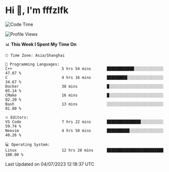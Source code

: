 # Hi 👋, I'm fffzlfk

<!--START_SECTION:waka-->
![Code Time](http://img.shields.io/badge/Code%20Time-260%20hrs%2028%20mins-blue)

![Profile Views](http://img.shields.io/badge/Profile%20Views-12-blue)

📊 **This Week I Spent My Time On** 

```text
🕑︎ Time Zone: Asia/Shanghai

💬 Programming Languages: 
C++                      5 hrs 54 mins       ████████████░░░░░░░░░░░░░   47.87 % 
C                        4 hrs 16 mins       █████████░░░░░░░░░░░░░░░░   34.67 % 
Docker                   38 mins             █░░░░░░░░░░░░░░░░░░░░░░░░   05.14 % 
CMake                    16 mins             █░░░░░░░░░░░░░░░░░░░░░░░░   02.20 % 
Bash                     13 mins             ░░░░░░░░░░░░░░░░░░░░░░░░░   01.80 % 

🔥 Editors: 
VS Code                  7 hrs 22 mins       ███████████████░░░░░░░░░░   59.74 % 
Neovim                   4 hrs 58 mins       ██████████░░░░░░░░░░░░░░░   40.26 % 

💻 Operating System: 
Linux                    12 hrs 20 mins      █████████████████████████   100.00 % 
```


 Last Updated on 04/07/2023 12:18:37 UTC
<!--END_SECTION:waka-->
